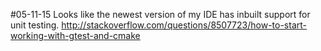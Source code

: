 #05-11-15
Looks like the newest version of my IDE has inbuilt support for
unit testing.
http://stackoverflow.com/questions/8507723/how-to-start-working-with-gtest-and-cmake